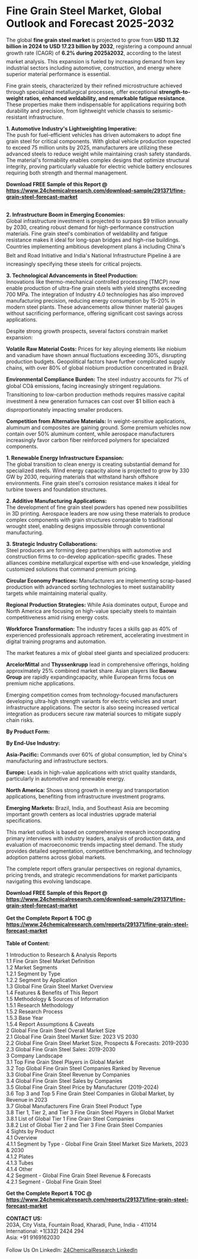 <h1>Fine Grain Steel Market, Global Outlook and Forecast 2025-2032</h1><p>The global <strong>fine grain steel market</strong> is projected to grow from <strong>USD 11.32 billion in 2024 to USD 17.23 billion by 2032</strong>, registering a compound annual growth rate (CAGR) of <strong>6.2% during 2025â2032</strong>, according to the latest market analysis. This expansion is fueled by increasing demand from key industrial sectors including automotive, construction, and energy where superior material performance is essential.</p><p>Fine grain steels, characterized by their refined microstructure achieved through specialized metallurgical processes, offer exceptional <strong>strength-to-weight ratios, enhanced weldability, and remarkable fatigue resistance</strong>. These properties make them indispensable for applications requiring both durability and precision, from lightweight vehicle chassis to seismic-resistant infrastructure.</p><p><strong>1. Automotive Industry's Lightweighting Imperative:<br></strong>The push for fuel-efficient vehicles has driven automakers to adopt fine grain steel for critical components. With global vehicle production expected to exceed 75 million units by 2025, manufacturers are utilizing these advanced steels to reduce weight while maintaining crash safety standards. The material's formability enables complex designs that optimize structural integrity, proving particularly valuable for electric vehicle battery enclosures requiring both strength and thermal management.</p><div><b>Download FREE Sample of this Report @ 
            <a href="https://www.24chemicalresearch.com/download-sample/291371/fine-grain-steel-forecast-market">
            https://www.24chemicalresearch.com/download-sample/291371/fine-grain-steel-forecast-market</a></b></div><br><p><strong>2. Infrastructure Boom in Emerging Economies:<br></strong>Global infrastructure investment is projected to surpass $9 trillion annually by 2030, creating robust demand for high-performance construction materials. Fine grain steel's combination of weldability and fatigue resistance makes it ideal for long-span bridges and high-rise buildings. Countries implementing ambitious development plans â including China's Belt and Road Initiative and India's National Infrastructure Pipeline â are increasingly specifying these steels for critical projects.</p><p><strong>3. Technological Advancements in Steel Production:<br></strong>Innovations like thermo-mechanical controlled processing (TMCP) now enable production of ultra-fine grain steels with yield strengths exceeding 700 MPa. The integration of Industry 4.0 technologies has also improved manufacturing precision, reducing energy consumption by 15-20% in modern steel plants. These advancements allow thinner material gauges without sacrificing performance, offering significant cost savings across applications.</p><p>Despite strong growth prospects, several factors constrain market expansion:</p><p><strong>Volatile Raw Material Costs:</strong> Prices for key alloying elements like niobium and vanadium have shown annual fluctuations exceeding 30%, disrupting production budgets. Geopolitical factors have further complicated supply chains, with over 80% of global niobium production concentrated in Brazil.</p><p><strong>Environmental Compliance Burden:</strong> The steel industry accounts for 7% of global COâ emissions, facing increasingly stringent regulations. Transitioning to low-carbon production methods requires massive capital investment â new generation furnaces can cost over $1 billion each â disproportionately impacting smaller producers.</p><p><strong>Competition from Alternative Materials:</strong> In weight-sensitive applications, aluminum and composites are gaining ground. Some premium vehicles now contain over 50% aluminum content, while aerospace manufacturers increasingly favor carbon fiber reinforced polymers for specialized components.</p><p><strong>1. Renewable Energy Infrastructure Expansion:<br></strong>The global transition to clean energy is creating substantial demand for specialized steels. Wind energy capacity alone is projected to grow by 330 GW by 2030, requiring materials that withstand harsh offshore environments. Fine grain steel's corrosion resistance makes it ideal for turbine towers and foundation structures.</p><p><strong>2. Additive Manufacturing Applications:<br></strong>The development of fine grain steel powders has opened new possibilities in 3D printing. Aerospace leaders are now using these materials to produce complex components with grain structures comparable to traditional wrought steel, enabling designs impossible through conventional manufacturing.</p><p><strong>3. Strategic Industry Collaborations:<br></strong>Steel producers are forming deep partnerships with automotive and construction firms to co-develop application-specific grades. These alliances combine metallurgical expertise with end-use knowledge, yielding customized solutions that command premium pricing.</p><p><strong>Circular Economy Practices:</strong> Manufacturers are implementing scrap-based production with advanced sorting technologies to meet sustainability targets while maintaining material quality.</p><p><strong>Regional Production Strategies:</strong> While Asia dominates output, Europe and North America are focusing on high-value specialty steels to maintain competitiveness amid rising energy costs.</p><p><strong>Workforce Transformation:</strong> The industry faces a skills gap as 40% of experienced professionals approach retirement, accelerating investment in digital training programs and automation.</p><p>The market features a mix of global steel giants and specialized producers:</p><p><strong>ArcelorMittal</strong> and <strong>Thyssenkrupp</strong> lead in comprehensive offerings, holding approximately 25% combined market share. Asian players like <strong>Baowu Group</strong> are rapidly expandingcapacity, while European firms focus on premium niche applications.</p><p>Emerging competition comes from technology-focused manufacturers developing ultra-high strength variants for electric vehicles and smart infrastructure applications. The sector is also seeing increased vertical integration as producers secure raw material sources to mitigate supply chain risks.</p><p><strong>By Product Form:</strong></p><p><strong>By End-Use Industry:</strong></p><p><strong>Asia-Pacific:</strong> Commands over 60% of global consumption, led by China's manufacturing and infrastructure sectors.</p><p><strong>Europe:</strong> Leads in high-value applications with strict quality standards, particularly in automotive and renewable energy.</p><p><strong>North America:</strong> Shows strong growth in energy and transportation applications, benefiting from infrastructure investment programs.</p><p><strong>Emerging Markets:</strong> Brazil, India, and Southeast Asia are becoming important growth centers as local industries upgrade material specifications.</p><p>This market outlook is based on comprehensive research incorporating primary interviews with industry leaders, analysis of production data, and evaluation of macroeconomic trends impacting steel demand. The study provides detailed segmentation, competitive benchmarking, and technology adoption patterns across global markets.</p><p>The complete report offers granular perspectives on regional dynamics, pricing trends, and strategic recommendations for market participants navigating this evolving landscape.</p><div><b>Download FREE Sample of this Report @ 
            <a href="https://www.24chemicalresearch.com/download-sample/291371/fine-grain-steel-forecast-market">
            https://www.24chemicalresearch.com/download-sample/291371/fine-grain-steel-forecast-market</a></b></div><br><div><b>Get the Complete Report & TOC @ 
            <a href="https://www.24chemicalresearch.com/reports/291371/fine-grain-steel-forecast-market">
            https://www.24chemicalresearch.com/reports/291371/fine-grain-steel-forecast-market</a></b></div><br>
            <b>Table of Content:</b><p>1 Introduction to Research & Analysis Reports<br />
 1.1 Fine Grain Steel Market Definition<br />
 1.2 Market Segments<br />
 1.2.1 Segment by Type<br />
 1.2.2 Segment by Application<br />
 1.3 Global Fine Grain Steel Market Overview<br />
 1.4 Features & Benefits of This Report<br />
 1.5 Methodology & Sources of Information<br />
 1.5.1 Research Methodology<br />
 1.5.2 Research Process<br />
 1.5.3 Base Year<br />
 1.5.4 Report Assumptions & Caveats<br />
2 Global Fine Grain Steel Overall Market Size<br />
 2.1 Global Fine Grain Steel Market Size: 2023 VS 2030<br />
 2.2 Global Fine Grain Steel Market Size, Prospects & Forecasts: 2019-2030<br />
 2.3 Global Fine Grain Steel Sales: 2019-2030<br />
3 Company Landscape<br />
 3.1 Top Fine Grain Steel Players in Global Market<br />
 3.2 Top Global Fine Grain Steel Companies Ranked by Revenue<br />
 3.3 Global Fine Grain Steel Revenue by Companies<br />
 3.4 Global Fine Grain Steel Sales by Companies<br />
 3.5 Global Fine Grain Steel Price by Manufacturer (2019-2024)<br />
 3.6 Top 3 and Top 5 Fine Grain Steel Companies in Global Market, by Revenue in 2023<br />
 3.7 Global Manufacturers Fine Grain Steel Product Type<br />
 3.8 Tier 1, Tier 2, and Tier 3 Fine Grain Steel Players in Global Market<br />
 3.8.1 List of Global Tier 1 Fine Grain Steel Companies<br />
 3.8.2 List of Global Tier 2 and Tier 3 Fine Grain Steel Companies<br />
4 Sights by Product<br />
 4.1 Overview<br />
 4.1.1 Segment by Type - Global Fine Grain Steel Market Size Markets, 2023 & 2030<br />
 4.1.2 Plates<br />
 4.1.3 Tubes<br />
 4.1.4 Other<br />
 4.2 Segment - Global Fine Grain Steel Revenue & Forecasts<br />
 4.2.1 Segment - Global Fine Grain Steel</p><div><b>Get the Complete Report & TOC @ 
            <a href="https://www.24chemicalresearch.com/reports/291371/fine-grain-steel-forecast-market">
            https://www.24chemicalresearch.com/reports/291371/fine-grain-steel-forecast-market</a></b></div><br><b>CONTACT US:</b><br>
            203A, City Vista, Fountain Road, Kharadi, Pune, India - 411014<br>
            International: +1(332) 2424 294<br>
            Asia: +91 9169162030 <br><br>
            Follow Us On LinkedIn: <a href="https://www.linkedin.com/company/24chemicalresearch/">24ChemicalResearch LinkedIn</a>